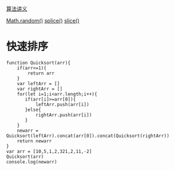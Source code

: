 [算法讲义](https://jirengu.github.io/algorithm-you-should-know/zh-cn/)

[Math.random()](https://developer.mozilla.org/zh-CN/docs/Web/JavaScript/Reference/Global_Objects/Math/random)
[splice()](https://developer.mozilla.org/zh-CN/docs/Web/JavaScript/Reference/Global_Objects/Array/splice)
[slice()](https://developer.mozilla.org/zh-CN/docs/Web/JavaScript/Reference/Global_Objects/Array/slice)

# 快速排序

```
function Quicksort(arr){
    if(arr<=1){
        return arr
    }
    var leftArr = []
    var rightArr = []
    for(let i=1;i<arr.length;i++){
       if(arr[i]>=arr[0]){
           leftArr.push(arr[i])
       }else{
           rightArr.push(arr[i])
       }
    }
    newarr = Quicksort(leftArr).concat(arr[0]).concat(Quicksort(rightArr))
    return newarr
}
var arr = [10,5,1,2,321,2,11,-2]
Quicksort(arr)
console.log(newarr)
```
